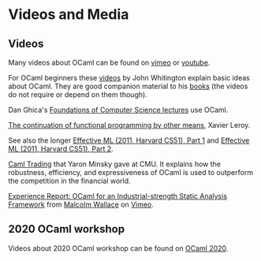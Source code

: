 <!-- ((! set title Media !)) ((! set community !)) -->

# Videos and Media

## Videos

Many videos about OCaml can be found on
[vimeo](https://vimeo.com/search?q=ocaml) or
[youtube](https://www.youtube.com/results?search_query=ocaml).

For OCaml beginners these
[videos](https://vimeo.com/user20888710/videos) by John Whitington
explain basic ideas about OCaml. They are good companion material to
his [books](http://ocaml-book.com/) (the videos do not require or depend
on them though).

Dan Ghica's
[Foundations of Computer Science lectures](http://vimeo.com/user8856528/videos)
use OCaml.

[The continuation of functional programming by other
means](http://events.inf.ed.ac.uk/Milner2012/X_Leroy-html5-mp4.html),
Xavier Leroy.

See also the longer [Effective ML (2011, Harvard CS51), Part
1](http://vimeo.com/21564387) and [Effective ML (2011, Harvard CS51),
Part 2](http://vimeo.com/21564926).

[Caml Trading](http://vimeo.com/14317442) that Yaron Minsky gave at CMU. It explains how the
robustness, efficiency, and expressiveness of OCaml is used to
outperform the competition in the financial world.

[Experience Report: OCaml for an Industrial-strength Static Analysis
Framework](http://vimeo.com/6652523) from [Malcolm
Wallace](http://vimeo.com/user2191865) on [Vimeo](http://vimeo.com).

## 2020 OCaml workshop

Videos about 2020 OCaml workshop can be found on [OCaml 2020](../meetings/ocaml/2020/index.html).


